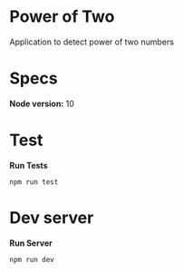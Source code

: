 # Power of Two

Application to detect power of two numbers

# Specs

**Node version:** 10

# Test

**Run Tests**

```
npm run test
```

# Dev server

**Run Server**

```
npm run dev
```

